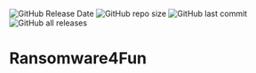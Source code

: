 ![GitHub Release Date](https://img.shields.io/github/release-date/RivioxGaming/Ransomware4Fun?label=Release%20date) ![GitHub repo size](https://img.shields.io/github/repo-size/RivioxGaming/ransomware4fun) ![GitHub last commit](https://img.shields.io/github/last-commit/RivioxGaming/Ransomware4Fun) ![GitHub all releases](https://img.shields.io/github/downloads/RivioxGaming/Ransomware4Fun/total)
# Ransomware4Fun

